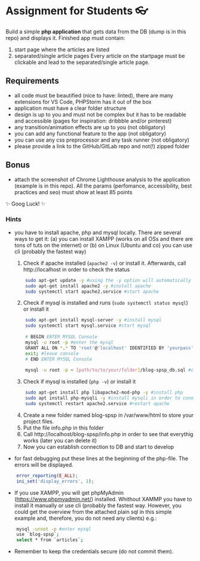# Assignment for Students :eyeglasses:

Build a simple **php application** that gets data from the DB (dump is in this repo) and displays it.
Finished app must contain:
  1. start page where the articles are listed
  2. separated/single article pages 
Every article on the startpage must be clickable and lead to the separated/single article page.

## Requirements
- all code must be beautified (nice to have: linted), there are many extensions for VS Code, PHPStorm has it out of
  the box
- application must have a clear folder structure
- design is up to you and must not be complex but it has to be readable and accessible (pages for inspiration: dribbble and/or pinterest)
- any transition/animation effects are up to you (not obligatory)
- you can add any functional feature to the app (not obligatory)
- you can use any css preprocessor and any task runner (not obligatory)
- please provide a link to the GitHub/GitLab repo and not(!) zipped folder

## Bonus
- attach the screenshot of Chrome Lighthouse analysis to the application (example is in this repo). All the params (perfomance, accessibility, best practices and seo) must show at least 85 points

:sparkles: Goog Luck! :sparkles:

### Hints
- you have to install apache, php and mysql locally. There are several ways to get it: (a) you can install XAMPP (works on all OSs and there are tons of tuts on the internet) or (b) on Linux (Ubuntu and co) you can use cli (probably the fastest way)  

    1. Check if apache installed (`apache2 -v`) or install it. Afterwards, call http://localhost in order to check the status
    ```bash
        sudo apt-get update -y #using the -y option will automatically accept the conditions of the source update
        sudo apt-get install apache2 -y #install apache
        sudo systemctl start apache2.service #start apache
    ```  
    2. Check if mysql is installed and runs (`sudo systemctl status mysql`) or install it
    ```bash
        sudo apt-get install mysql-server -y #install mysql
        sudo systemctl start mysql.service #start mysql
        
        # BEGIN ENTER MYSQL Console
        mysql -u root -p #enter the mysql
        GRANT ALL ON *.* TO 'root'@'localhost' IDENTIFIED BY 'yourpass' WITH GRANT OPTION; # set pass for root
        exit; #leave console
        # END ENTER MYSQL Console
        
        mysql -u root -p < [path/to/to/your/folder]/blog-spsp_db.sql #create db blog-spsp and table articles by importing the file form the repo
    ```

    3. Check if mysql is installed (`php -v`) or install it
    ```bash
        sudo apt-get install php libapache2-mod-php -y #install php
        sudo apt install php-mysqli -y #install mysqli in order to connect to db
        sudo systemctl restart apache2.service #restart apache
    ```
    
    4. Create a new folder named blog-spsp in /var/www/html to store your project files.
    5. Put the file info.php in this folder
    6. Call http://localhost/blog-spsp/info.php in order to see that everythig works (later you can delete it)
    7. Now you can establish connection to DB and start to develop

- for fast debugging put these lines at the beginning of the php-file. The errors will be displayed.
```php
    error_reporting(E_ALL);
    ini_set('display_errors', 1);
```
- If you use XAMPP, you will get phpMyAdmin (https://www.phpmyadmin.net/) installed. Whithout XAMMP you have to install it manually or use cli (probably the fastest way. However, you could get the overview from the attached plain sql in this simple example and, therefore, you do not need any clients) e.g.:
```bash
    mysql -uroot -p #enter mysql 
    use `blog-spsp`;
    select * from `articles`;
```
- Remember to keep the credentials secure (do not commit them).